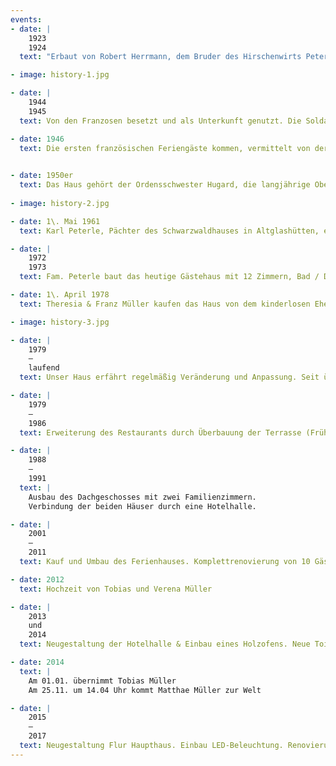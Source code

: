 ```yaml
---
events:
- date: |
    1923  
    1924
  text: "Erbaut von Robert Herrmann, dem Bruder des Hirschenwirts Peter Hermann, als Pension Haus Sonnenschein. Der Richtspruch: ‚Bis Hierher hat mir Gott geholfen, er baute mit an diesem Haus. Er mög mir nun auch weiter helfen, und alle segnen die da gehen ein und aus’"

- image: history-1.jpg

- date: |
    1944  
    1945
  text: Von den Franzosen besetzt und als Unterkunft genutzt. Die Soldaten schliefen in der Gaststube.

- date: 1946
  text: Die ersten französischen Feriengäste kommen, vermittelt von der Besatzungsmacht & staatlich gefördert aus Paris.
  

- date: 1950er
  text: Das Haus gehört der Ordensschwester Hugard, die langjährige Oberin auf der Bühlerhöhe war und es als Pension führt. Nach ihrem Tod vermacht sie das Haus der Stadt Staufen, die es an Frau Erika Barquet verpachtet.
  
- image: history-2.jpg

- date: 1\. Mai 1961
  text: Karl Peterle, Pächter des Schwarzwaldhauses in Altglashütten, erwirbt das Haus, gibt ihm seinen Namen und eröffnet es als Hotel Restaurant neu. Der Pensionspreis liegt bei ca. 16,-DM, 10 % Bedienung sowie Heizkosten werden extra berechnet.

- date: |
    1972   
    1973
  text: Fam. Peterle baut das heutige Gästehaus mit 12 Zimmern, Bad / Dusche & WC auf den meisten Zimmern, Haussprechanlage sowie einem Fernsehzimmer. Fernseher in den Gästezimmern gibt es auf Wunsch.

- date: 1\. April 1978
  text: Theresia & Franz Müller kaufen das Haus von dem kinderlosen Ehepaar Peterle, nachdem ein Kauf des gepachteten Jostalstüble bei Neustadt nicht zustande kam.

- image: history-3.jpg

- date: |
    1979  
    —  
    laufend
  text: Unser Haus erfährt regelmäßig Veränderung und Anpassung. Seit über 40 Jahren wird immer wieder angebaut, umgebaut, modernisiert. Meilensteine finden Sie in dieser Historie, Details erfahren Sie in unserer [Umwelterklärung](Umwelterklaerung_Hotel_Peterle_2017.pdf).

- date: |
    1979  
    —  
    1986
  text: Erweiterung des Restaurants durch Überbauung der Terrasse (Frühstücksraum). Komplette Isolierung und Neuverschindelung des Haupthauses.

- date: |
    1988  
    —  
    1991
  text: |
    Ausbau des Dachgeschosses mit zwei Familienzimmern.  
    Verbindung der beiden Häuser durch eine Hotelhalle.

- date: |
    2001  
    —  
    2011
  text: Kauf und Umbau des Ferienhauses. Komplettrenovierung von 10 Gästezimmern. Anbau Gästehaus mit neuer Sauna und Dampfbad.

- date: 2012
  text: Hochzeit von Tobias und Verena Müller

- date: |
    2013  
    und  
    2014
  text: Neugestaltung der Hotelhalle & Einbau eines Holzofens. Neue Toilettenanlagen im Restaurant

- date: 2014
  text: |
    Am 01.01. übernimmt Tobias Müller  
    Am 25.11. um 14.04 Uhr kommt Matthae Müller zur Welt

- date: |
    2015  
    —  
    2017
  text: Neugestaltung Flur Haupthaus. Einbau LED-Beleuchtung. Renovierung von 2 Zimmern und Bäder. Komplettrenovierung der Familienzimmer. Verkabelung des Gästehauses, W-LAN in allen Gästezimmern.
---
```

